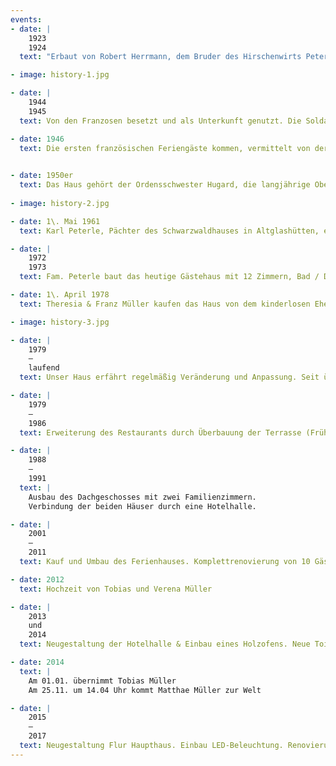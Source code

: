 ```yaml
---
events:
- date: |
    1923  
    1924
  text: "Erbaut von Robert Herrmann, dem Bruder des Hirschenwirts Peter Hermann, als Pension Haus Sonnenschein. Der Richtspruch: ‚Bis Hierher hat mir Gott geholfen, er baute mit an diesem Haus. Er mög mir nun auch weiter helfen, und alle segnen die da gehen ein und aus’"

- image: history-1.jpg

- date: |
    1944  
    1945
  text: Von den Franzosen besetzt und als Unterkunft genutzt. Die Soldaten schliefen in der Gaststube.

- date: 1946
  text: Die ersten französischen Feriengäste kommen, vermittelt von der Besatzungsmacht & staatlich gefördert aus Paris.
  

- date: 1950er
  text: Das Haus gehört der Ordensschwester Hugard, die langjährige Oberin auf der Bühlerhöhe war und es als Pension führt. Nach ihrem Tod vermacht sie das Haus der Stadt Staufen, die es an Frau Erika Barquet verpachtet.
  
- image: history-2.jpg

- date: 1\. Mai 1961
  text: Karl Peterle, Pächter des Schwarzwaldhauses in Altglashütten, erwirbt das Haus, gibt ihm seinen Namen und eröffnet es als Hotel Restaurant neu. Der Pensionspreis liegt bei ca. 16,-DM, 10 % Bedienung sowie Heizkosten werden extra berechnet.

- date: |
    1972   
    1973
  text: Fam. Peterle baut das heutige Gästehaus mit 12 Zimmern, Bad / Dusche & WC auf den meisten Zimmern, Haussprechanlage sowie einem Fernsehzimmer. Fernseher in den Gästezimmern gibt es auf Wunsch.

- date: 1\. April 1978
  text: Theresia & Franz Müller kaufen das Haus von dem kinderlosen Ehepaar Peterle, nachdem ein Kauf des gepachteten Jostalstüble bei Neustadt nicht zustande kam.

- image: history-3.jpg

- date: |
    1979  
    —  
    laufend
  text: Unser Haus erfährt regelmäßig Veränderung und Anpassung. Seit über 40 Jahren wird immer wieder angebaut, umgebaut, modernisiert. Meilensteine finden Sie in dieser Historie, Details erfahren Sie in unserer [Umwelterklärung](Umwelterklaerung_Hotel_Peterle_2017.pdf).

- date: |
    1979  
    —  
    1986
  text: Erweiterung des Restaurants durch Überbauung der Terrasse (Frühstücksraum). Komplette Isolierung und Neuverschindelung des Haupthauses.

- date: |
    1988  
    —  
    1991
  text: |
    Ausbau des Dachgeschosses mit zwei Familienzimmern.  
    Verbindung der beiden Häuser durch eine Hotelhalle.

- date: |
    2001  
    —  
    2011
  text: Kauf und Umbau des Ferienhauses. Komplettrenovierung von 10 Gästezimmern. Anbau Gästehaus mit neuer Sauna und Dampfbad.

- date: 2012
  text: Hochzeit von Tobias und Verena Müller

- date: |
    2013  
    und  
    2014
  text: Neugestaltung der Hotelhalle & Einbau eines Holzofens. Neue Toilettenanlagen im Restaurant

- date: 2014
  text: |
    Am 01.01. übernimmt Tobias Müller  
    Am 25.11. um 14.04 Uhr kommt Matthae Müller zur Welt

- date: |
    2015  
    —  
    2017
  text: Neugestaltung Flur Haupthaus. Einbau LED-Beleuchtung. Renovierung von 2 Zimmern und Bäder. Komplettrenovierung der Familienzimmer. Verkabelung des Gästehauses, W-LAN in allen Gästezimmern.
---
```

